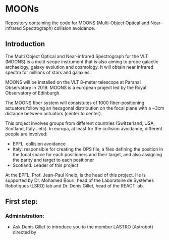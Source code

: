 # MOONs
Repository containing the code for MOONS (Multi-Object Optical and Near-infrared Spectrograph) collision avoidance.

## Introduction
The Multi Object Optical and Near-infrared Spectrograph for the VLT (MOONS) is a multi-scope instrument that is also aiming to probe galactic archaelogy, galaxy evolution and cosmology. It will obtain near infrared spectra for millions of stars and galaxies.

MOONS will be installed on the VLT 8-meter telescope at Paranal Observatory in 2019. MOONS is a european project led by the Royal Observatory of Edinburgh.

The MOONS fiber system will consistutes of 1000 fiber-positioning actuators following an hexagonal distribution on the focal plane with a ~3cm distance between actuators (center to center).

This project involves groups from different countries (Switzerland, USA, Scotland, Italy...etc). In europa, at least for the collision avoidance, different people are involved:
- EPFL: collision avoidance 
- Italy: responsible for creating the OPS file, a files defining the position in the focal space for each positioners and their target, and also assigning the parity and target to each positioner
- Scotland: Leader of this project

At the EPFL, Prof. Jean-Paul Kneib, is the head of this project.
 He is supported by Dr. Mohamed Bouri, head of the Laboratoire de Systèmes Robotiques (LSRO) lab and Dr. Denis Gillet, head of the REACT lab. 

## First step: 

### Administration:
- Ask Denis Gillet to introduce you to the member LASTRO (Astrobot) directed by 
